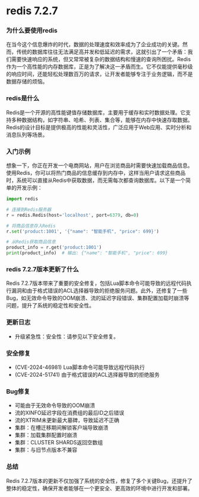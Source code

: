 # redis 7.2.7
### 为什么要使用redis

在当今这个信息爆炸的时代，数据的处理速度和效率成为了企业成功的关键。然而，传统的数据库往往无法满足高并发和低延迟的需求，这就引出了一个矛盾：我们需要快速响应的系统，但又常常被复杂的数据结构和慢速的查询所困扰。Redis作为一个高性能的内存数据库，正是为了解决这一矛盾而生。它不仅能提供毫秒级的响应时间，还能轻松处理数百万的请求，让开发者能够专注于业务逻辑，而不是数据存储的烦恼。

### redis是什么

Redis是一个开源的高性能键值存储数据库，主要用于缓存和实时数据处理。它支持多种数据结构，如字符串、哈希、列表、集合等，能够在内存中快速存取数据。Redis的设计目标是提供极高的性能和灵活性，广泛应用于Web应用、实时分析和消息队列等场景。

### 入门示例

想象一下，你正在开发一个电商网站，用户在浏览商品时需要快速加载商品信息。使用Redis，你可以将热门商品的信息缓存到内存中，这样当用户请求这些商品时，系统可以直接从Redis中获取数据，而无需每次都查询数据库。以下是一个简单的开发示例：

```python
import redis

# 连接到Redis服务器
r = redis.Redis(host='localhost', port=6379, db=0)

# 将商品信息存入Redis
r.set('product:1001', '{"name": "智能手机", "price": 699}')

# 从Redis获取商品信息
product_info = r.get('product:1001')
print(product_info)  # 输出: {"name": "智能手机", "price": 699}
```

### redis 7.2.7版本更新了什么

Redis 7.2.7版本带来了重要的安全修复，包括Lua脚本命令可能导致的远程代码执行漏洞和由于格式错误的ACL选择器导致的拒绝服务问题。此外，还修复了一些Bug，如无效命令导致的OOM崩溃、流的延迟字段错误、集群配置加载时崩溃等问题，提升了系统的稳定性和安全性。

### 更新日志

- 升级紧急性：安全性：请参见以下安全修复。
  
### 安全修复

- (CVE-2024-46981) Lua脚本命令可能导致远程代码执行
- (CVE-2024-51741) 由于格式错误的ACL选择器导致的拒绝服务

### Bug修复

- 可能由于无效命令导致的OOM崩溃
- 流的XINFO延迟字段在消费组的最后ID之后错误
- 流的XTRIM未更新最大墓碑，导致延迟不正确
- 集群：在槽迁移期间解锁客户端导致崩溃
- 集群：加载集群配置时崩溃
- 集群：CLUSTER SHARDS返回空数组
- 集群：与旧节点版本不兼容

### 总结

Redis 7.2.7版本的更新不仅加强了系统的安全性，修复了多个关键Bug，还提升了整体的稳定性，确保开发者能够在一个更安全、更高效的环境中进行开发和部署。